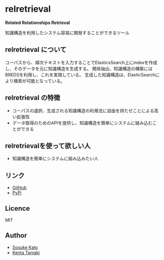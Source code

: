# relretrieval

**Related Relationships Retrieval**

知識構造を利用したシステム容易に開発することができるツール

## relretrieval について

コーパスから、順次テキストを入力することでElasticsSearch上にindexを作成し、そのデータを元に知識構造を生成する。
関係抽出、知識構造の構築にはBREDSを利用し、これを実現している。
生成した知識構造は、ElasticSearchにより検索が可能となっている。

## relretrieval の特徴

* コーパスの選択、生成される知識構造の利用法に自由を持たせことによる高い拡張性
* データ取得のためのAPIを提供し、知識構造を簡単にシステムに組み込むことができる

## relretrievalを使って欲しい人

* 知識構造を簡単にシステムに組み込みたい人

## リンク

* [GitHub](https://github.com/knowledge-retrieval/relretrieval)
* [PyPi](https://pypi.python.org/pypi/relretrieval)

## Licence

MIT

## Author

* [Sosuke Kato](https://github.com/sosuke-k/)
* [Kenta Tamaki](https://github.com/yappaakanwa/)
